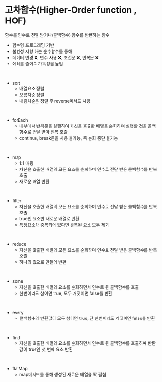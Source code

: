 # 고차함수(Higher-Order function , HOF)
함수를 인수로 전달 받거나(콜백함수) 함수를 반환하는 함수

* 함수형 프로그래밍 기반
* 불변성 지향 하는 순수함수를 통해 
* 데이터 변경 ❌, 변수 사용 ❌, 조건문 ❌, 반복문 ❌
* 에러를 줄이고 가독성을 높임

<br>

* sort
    * 배열요소 정렬
    * 오름차순 정렬
    * 내림차순은 정렬 후 reverse메서드 사용

<br>

* forEach
    * 내부에서 반복문을 실행하여 자신을 호출한 배열을 순회하며 실행할 것을 콜백함수로 전달 받아 반복 호출
   * continue, break문을 사용 불가능, 즉 순회 중단 불가능

<br>

* map
    * 1:1 매핑
    * 자신을 호출한 배열의 모든 요소를 순회하며 인수로 전달 받은 콜백함수를 반복 호출
    * 새로운 배열 반환

<br>

* filter
    * 자신을 호출한 배열의 모든 요소를 순회하며 인수로 전달 받은 콜백함수를 반복 호출
    * true인 요소만 새로운 배열로 반환
    * 특정요소가 중복되어 있다면 중복된 요소 모두 제거 

<br>

* reduce
    * 자신을 호출한 배열의 모든 요소를 순회하며 인수로 전달 받은 콜백함수를 반복 호출
    * 하나의 값으로 만들어 반환

<br>

* some 
    * 자신을 호출한 배열의 요소를 순회하면서 인수로 된 콜백함수를 호출
    * 한번이라도 참이면 true, 모두 거짓이면 false를 반환

<br>

* every
    * 콜백함수의 반환값이 모두 참이면 true, 단 한번이라도 거짓이면 false를 반환

<br>

* find
    * 자신을 호출한 배열의 요소를 순회하면서 인수로 된 콜백함수를 호출하여 반환값이 true인 첫 번째 요소 반환

<br>

* flatMap 
    * map메서드를 통해 생성된 새로운 배열을 쫙 펼침

